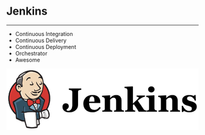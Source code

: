 # Jenkins

---

* Continuous Integration
* Continuous Delivery
* Continuous Deployment
* Orchestrator
* Awesome

<img src="../img/products/jenkins.png" style="background-color: white;" />